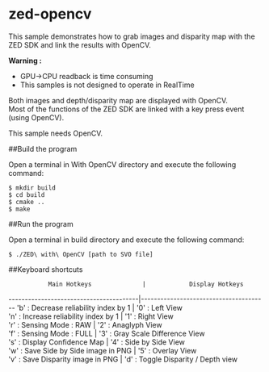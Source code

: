 # zed-opencv

This sample demonstrates how to grab images and disparity map with the ZED SDK
and link the results with OpenCV.

**Warning :**
 - GPU->CPU readback is time consuming
 - This samples is not designed to operate in RealTime
     
Both images and depth/disparity map are displayed with OpenCV.                                 
Most of the functions of the ZED SDK are linked with a key press event (using OpenCV).
  
This sample needs OpenCV.

##Build the program

Open a terminal in With OpenCV directory and execute the following command:

    $ mkdir build
    $ cd build
    $ cmake ..
    $ make
 

##Run the program

Open a terminal in build directory and execute the following command:

    $ ./ZED\ with\ OpenCV [path to SVO file]
 
##Keyboard shortcuts
 
               Main Hotkeys              |            Display Hotkeys            
----------------------------------------|---------------------------------------
 'b'   : Decrease reliability index by 1 | '0'   : Left View                    
 'n'   : Increase reliability index by 1 | '1'   : Right View                   
 'r'   : Sensing Mode : RAW              | '2'   : Anaglyph View                
 'f'   : Sensing Mode : FULL             | '3'   : Gray Scale Difference View   
 's'   : Display Confidence Map          | '4'   : Side by Side View            
 'w'   : Save Side by Side image in PNG  | '5'   : Overlay View                 
 'v'   : Save Disparity image in PNG     | 'd'   : Toggle Disparity / Depth view